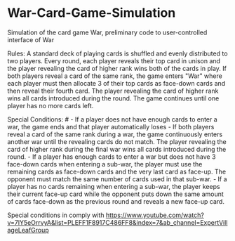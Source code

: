 # War-Card-Game-Simulation
Simulation of the card game War, preliminary code to user-controlled interface of War

Rules:
A standard deck of playing cards is shuffled and evenly distributed to two players. Every round, each player reveals their top card in unison and the player revealing the card of higher rank wins both of the cards in play. If both players reveal a card of the same rank, the game enters "War" where each player must then allocate 3 of their top cards as face-down cards and then reveal their fourth card. The player revealing the card of higher rank wins all cards introduced during the round. The game continues until one player has no more cards left. 

  Special Conditions:
    # - If a player does not have enough cards to enter a war, the game ends and that player automatically loses
    - If both players reveal a card of the same rank during a war, the game continuously enters another war until the revealing cards do not match. The player revealing the card of higher rank during the final war wins all cards introduced during the round.
    - If a player has enough cards to enter a war but does not have 3 face-down cards when entering a sub-war, the player must use the remaining cards as face-down cards and the very last card as face-up. The opponent must match the same number of cards used in that sub-war.
    - If a player has no cards remaining when entering a sub-war, the player keeps their current face-up card while the opponent puts down the same amount of cards face-down as the previous round and reveals a new face-up card.

Special conditions in comply with https://www.youtube.com/watch?v=7lY5eOrrvyA&list=PLEFF1F8917C486FF8&index=7&ab_channel=ExpertVillageLeafGroup
